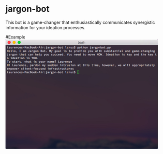 # jargon-bot
This bot is a game-changer that enthusiastically communicates synergistic information for your ideation processes. 

#Example
![alt tag](https://github.com/lpcruz/jargon-bot/blob/master/jargonbot-example.jpg)